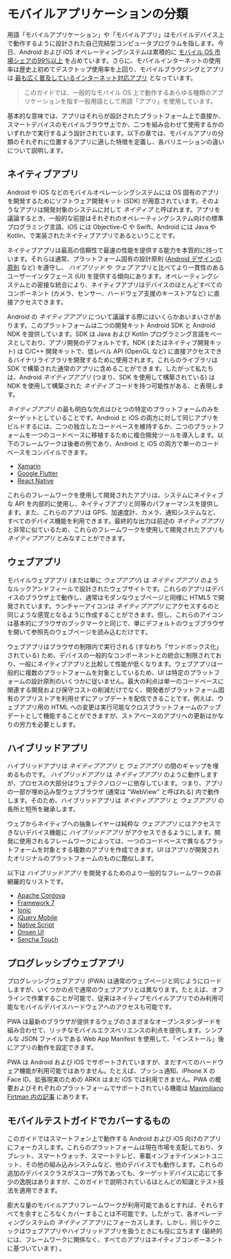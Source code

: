 # モバイルアプリケーションの分類

用語「モバイルアプリケーション」や「モバイルアプリ」はモバイルデバイス上で動作するように設計された自己完結型コンピュータプログラムを指します。今日、Android および iOS オペレーティングシステムは累積的に [モバイル OS 市場シェアの99%以上](https://www.idc.com/promo/smartphone-market-share/os) を占めています。さらに、モバイルインターネットの使用率は歴史上初めてデスクトップ使用率を上回り、モバイルブラウジングとアプリは [最も広く普及しているインターネット対応アプリ](https://www.idc.com/promo/smartphone-market-share/os) となっています。

> このガイドでは、一般的なモバイル OS 上で動作するあらゆる種類のアプリケーションを指す一般用語として用語「アプリ」を使用しています。

基本的な意味では、アプリはそれらが設計されたプラットフォーム上で直接か、スマートデバイスのモバイルブラウザ上でか、二つを組み合わせて使用するかのいずれかで実行するよう設計されています。以下の章では、モバイルアプリの分類のそれぞれに位置するアプリに適した特徴を定義し、各バリエーションの違いについて説明します。

## ネイティブアプリ

Android や iOS などのモバイルオペレーシングシステムには OS 固有のアプリを開発するためにソフトウェア開発キット (SDK) が用意されています。そのようなアプリは開発対象のシステムに対して _ネイティブ_ と呼ばれます。アプリを議論するとき、一般的な前提はそれぞれのオペレーティングシステム向けの標準プログラミング言語、iOS には Objective-C や Swift、Android には Java や Kotlin、で実装されたネイティブアプリであるということです。

ネイティブアプリは最高の信頼性で最速の性能を提供する能力を本質的に持っています。それらは通常、プラットフォーム固有の設計原則 ([Android デザインの原則](https://developer.android.com/design "Android Design Principles") など) を遵守し、 _ハイブリッド_ や _ウェブ_ アプリと比べてより一貫性のあるユーザーインタフェース (UI) を提供する傾向にあります。オペレーティングシステムとの密接な統合により、ネイティブアプリはデバイスのほとんどすべてのコンポーネント (カメラ、センサー、ハードウェア支援のキーストアなど) に直接アクセスできます。

Android の _ネイティブアプリ_ について議論する際にはいくらかあいまいさがあります。このプラットフォームは二つの開発キット Android SDK と Android NDK を提供しています。SDK は Java および Kotlin プログラミング言語をベースとしており、アプリ開発のデフォルトです。NDK (またはネイティブ開発キット) は C/C++ 開発キットで、低レベル API (OpenGL など) に直接アクセスできるバイナリライブラリを開発するために使用されます。これらのライブラリは SDK で構築された通常のアプリに含めることができます。したがって私たちは、Android _ネイティブアプリ_ (つまり、SDK を使用して構築されている) は NDK を使用して構築された _ネイティブ_ コードを持つ可能性がある、と表現します。

_ネイティブアプリ_ の最も明白な欠点はひとつの特定のプラットフォームのみをターゲットとしていることです。Android と iOS の両方に対して同じアプリをビルドするには、二つの独立したコードベースを維持するか、二つのプラットフォームを一つのコードベースに移植するために複合開発ツールを導入します。以下のフレームワークは後者の例であり、Android と iOS の両方で単一のコードベースをコンパイルできます。

- [Xamarin](https://dotnet.microsoft.com/apps/xamarin "Xamarin")
- [Google Flutter](https://flutter.dev/ "Google Flutter")
- [React Native](https://reactnative.dev/ "React Native")

これらのフレームワークを使用して開発されたアプリは、システムにネイティブな API を内部的に使用し、ネイティブアプリと同等のパフォーマンスを提供します。また、これらのアプリは GPS、加速度計、カメラ、通知システムなど、すべてのデバイス機能を利用できます。最終的な出力は前述の *ネイティブアプリ* と非常に似ているため、これらのフレームワークを使用して開発されたアプリも _ネイティブアプリ_ とみなすことができます。

## ウェブアプリ

モバイルウェブアプリ (または単に _ウェブアプリ_) は _ネイティブアプリ_ のようなルックアンドフィールで設計されたウェブサイトです。これらのアプリはデバイスのブラウザ上で動作し、通常はモダンなウェブページと同様に HTML5 で開発されています。ランチャーアイコンは _ネイティブアプリ_ にアクセスするのと同じような感覚となるように作成することができます。但し、これらのアイコンは基本的にブラウザのブックマークと同じで、単にデフォルトのウェブブラウザを開いて参照先のウェブページを読み込むだけです。

ウェブアプリはブラウザの制限内で実行される (すなわち「サンドボックス化」されている) ため、デバイスの一般的なコンポーネントとの統合に制限されており、一般にネイティブアプリと比較して性能が低くなります。ウェブアプリは一般的に複数のプラットフォームを対象としているため、UI は特定のプラットフォームの設計原則のいくつかに従いません。最大の利点は単一のコードベースに関連する開発および保守コストの削減だけでなく、開発者がプラットフォーム固有のアプリストアを利用せずにアップデートを配信できることです。例えば、ウェブアプリ用の HTML への変更は実行可能なクロスプラットフォームのアップデートとして機能することができますが、ストアベースのアプリへの更新はかなりの労力を必要とします。

## ハイブリッドアプリ

ハイブリッドアプリは _ネイティブアプリ_ と _ウェブアプリ_ の間のギャップを埋めるものです。 _ハイブリッドアプリ_ は _ネイティブアプリ_ のように動作しますが、プロセスの大部分はウェブテクノロジーに依存しています。つまり、アプリの一部が埋め込み型ウェブブラウザ (通常は "WebView" と呼ばれる) 内で動作します。そのため、ハイブリッドアプリは _ネイティブアプリ_ と _ウェブアプリ_ の長所と短所を継承します。

ウェブからネイティブへの抽象レイヤーは純粋な _ウェブアプリ_ にはアクセスできないデバイス機能に _ハイブリッドアプリ_ がアクセスできるようにします。開発に使用されるフレームワークによっては、一つのコードベースで異なるプラットフォームを対象とする複数のアプリを作成できます。UI はアプリが開発されたオリジナルのプラットフォームのものに酷似します。

以下は _ハイブリッドアプリ_ を開発するためのより一般的なフレームワークの非網羅的なリストです。

- [Apache Cordova](https://cordova.apache.org/ "Apache Cordova")
- [Framework 7](https://framework7.io/ "Framework 7")
- [Ionic](https://ionicframework.com/ "Ionic")
- [jQuery Mobile](https://jquerymobile.com/ "jQuery Mobile")
- [Native Script](https://www.nativescript.org/ "Native Script")
- [Onsen UI](https://onsen.io/ "Onsen UI")
- [Sencha Touch](https://www.sencha.com/products/touch/ "Sencha Touch")

## プログレッシブウェブアプリ

プログレッシブウェブアプリ (PWA) は通常のウェブページと同じようにロードしますが、いくつかの点で通常のウェブアプリとは異なります。たとえば、オフラインで作業することが可能で、従来はネイティブモバイルアプリでのみ利用可能なモバイルデバイスハードウェアへのアクセスも可能です。

PWA は最新のブラウザが提供するウェブのさまざまなオープンスタンダードを組み合わせて、リッチなモバイルエクスペリエンスの利点を提供します。シンプルな JSON ファイルである Web App Manifest を使用して、「インストール」後にアプリの動作を設定できます。

PWA は Android および iOS でサポートされていますが、まだすべてのハードウェア機能が利用可能ではありません。たとえば、プッシュ通知、iPhone X の Face ID、拡張現実のための ARKit はまだ iOS では利用できません。PWA の概要およびそれぞれのプラットフォームでサポートされている機能は [Maximiliano Firtman 内の記事](https://medium.com/@firt/progressive-web-apps-on-ios-are-here-d00430dee3a7 "Progressive Web Apps on iOS are here") にあります。

## モバイルテストガイドでカバーするもの

このガイドではスマートフォン上で動作する Android および iOS 向けのアプリにフォーカスします。これらのプラットフォームは現在市場を支配しており、タブレット、スマートウォッチ、スマートテレビ、車載インフォテインメントユニット、その他の組み込みシステムなど、他のデバイスでも動作します。これらの追加のデバイスクラスがスコープ外であっても、ターゲットデバイスに応じて多少の逸脱はありますが、このガイドで説明されているほとんどの知識とテスト技法を適用できます。

膨大な量のモバイルアプリフレームワークが利用可能であるとすれば、それらすべてを余すところなくカバーすることは不可能です。したがって、各オペレーティングシステムの _ネイティブ_ アプリにフォーカスします。しかし、同じテクニックはウェブアプリやハイブリッドアプリを扱うときにも役に立ちます (最終的には、フレームワークに関係なく、すべてのアプリはネイティブコンポーネントに基づいています) 。
